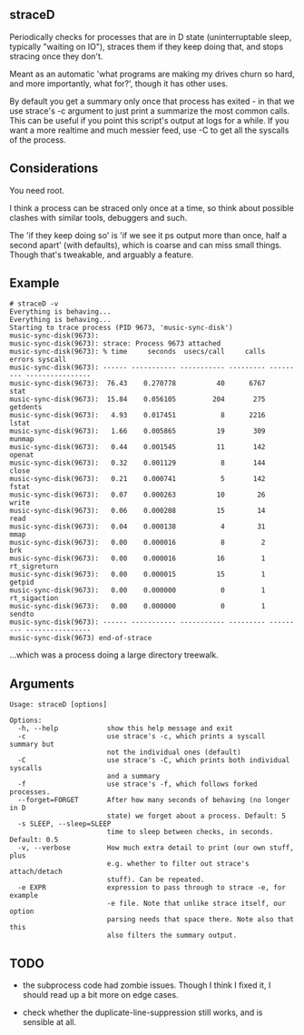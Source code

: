 ## straceD

Periodically checks for processes that are in D state (uninterruptable sleep, typically "waiting on IO"), straces them if they keep doing that, and stops stracing once they don't.

Meant as an automatic 'what programs are making my drives churn so hard, and more importantly, what for?', though it has other uses.


By default you get a summary only once that process has exited - in that we use strace's -c argument to just print a summarize the most common calls. This can be useful if you point this script's output at logs for a while.
If you want a more realtime and much messier feed, use -C to get all the syscalls of the process.


## Considerations

You need root.

I think a process can be straced only once at a time, so think about possible clashes with similar tools, debuggers and such.

The 'if they keep doing so' is 'if we see it ps output more than once, half a second apart' (with defaults), which is coarse and can miss small things. Though that's tweakable, and arguably a feature.



## Example

```
# straceD -v
Everything is behaving...
Everything is behaving...
Starting to trace process (PID 9673, 'music-sync-disk')
music-sync-disk(9673):
music-sync-disk(9673): strace: Process 9673 attached
music-sync-disk(9673): % time     seconds  usecs/call     calls    errors syscall
music-sync-disk(9673): ------ ----------- ----------- --------- --------- ----------------
music-sync-disk(9673):  76.43    0.270778          40      6767           stat
music-sync-disk(9673):  15.84    0.056105         204       275           getdents
music-sync-disk(9673):   4.93    0.017451           8      2216           lstat
music-sync-disk(9673):   1.66    0.005865          19       309           munmap
music-sync-disk(9673):   0.44    0.001545          11       142           openat
music-sync-disk(9673):   0.32    0.001129           8       144           close
music-sync-disk(9673):   0.21    0.000741           5       142           fstat
music-sync-disk(9673):   0.07    0.000263          10        26           write
music-sync-disk(9673):   0.06    0.000208          15        14           read
music-sync-disk(9673):   0.04    0.000138           4        31           mmap
music-sync-disk(9673):   0.00    0.000016           8         2           brk
music-sync-disk(9673):   0.00    0.000016          16         1           rt_sigreturn
music-sync-disk(9673):   0.00    0.000015          15         1           getpid
music-sync-disk(9673):   0.00    0.000000           0         1           rt_sigaction
music-sync-disk(9673):   0.00    0.000000           0         1           sendto
music-sync-disk(9673): ------ ----------- ----------- --------- --------- ----------------
music-sync-disk(9673) end-of-strace

```

...which was a process doing a large directory treewalk.


## Arguments

```
Usage: straceD [options]

Options:
  -h, --help            show this help message and exit
  -c                    use strace's -c, which prints a syscall summary but
                        not the individual ones (default)
  -C                    use strace's -C, which prints both individual syscalls
                        and a summary
  -f                    use strace's -f, which follows forked processes.
  --forget=FORGET       After how many seconds of behaving (no longer in D
                        state) we forget about a process. Default: 5
  -s SLEEP, --sleep=SLEEP
                        time to sleep between checks, in seconds. Default: 0.5
  -v, --verbose         How much extra detail to print (our own stuff, plus
                        e.g. whether to filter out strace's attach/detach
                        stuff). Can be repeated.
  -e EXPR               expression to pass through to strace -e, for example
                        -e file. Note that unlike strace itself, our option
                        parsing needs that space there. Note also that this
                        also filters the summary output.
```


## TODO

* the subprocess code had zombie issues. Though I think I fixed it, I should read up a bit more on edge cases.

* check whether the duplicate-line-suppression still works, and is sensible at all.

